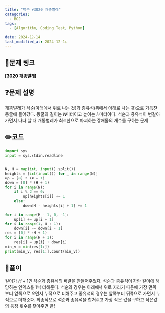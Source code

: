 ```yaml
---
title: "백준 #3020 개똥벌레"
categories:
  - BOJ
tags:
  - [Algorithm, Coding Test, Python]

date: 2024-12-14
last_modified_at: 2024-12-14
---
```


## :link:문제 링크

<a href="https://www.acmicpc.net/problem/3020" style="text-decoration:none; color:black; font-weight:bold" target="_blank">[3020 개똥벌레]</a>

## :question:문제 설명

개똥벌레가 석순(아래에서 위로 나는 것)과 종유석(위에서 아래로 나는 것)으로 가득찬 동굴에 들어갔다.
동굴의 길이는 $N$미터이고 높이는 $H$미터이다.
석순과 종유석이 번갈아 가면서 나타 날 때 개똥벌레가 최소한으로 파괴하는 장애물의 개수를 구하는 문제

## :pencil2:코드

```python
import sys
input = sys.stdin.readline


N, H = map(int, input().split())
heights = [int(input()) for _ in range(N)]
up = [0] * (H + 1)
down = [0] * (H + 1)
for i in range(N):
    if i % 2 == 0:
        up[heights[i]] += 1
    else:
        down[H - heights[i] + 1] += 1

for i in range(H - 1, 0, -1):
    up[i] += up[i + 1]
for i in range(1, H + 1):
    down[i] += down[i - 1]
res = [0] * (H + 1)
for i in range(H + 1):
    res[i] = up[i] + down[i]
min_v = min(res[1:])
print(min_v, res[1:].count(min_v))
```

## :memo:풀이

길이가 $H+1$인 석순과 종유석의 배열을 만들어주었다.
석순과 종유석이 자란 길이에 해당하는 인덱스를 1씩 더해준다.
석순의 경우는 아래에서 위로 자라기 때문에 가장 먼쪽 부터 앞쪽으로 오면서 누적으로 더해주고 종유석의 경우는 앞쪽부터 뒤쪽으로 가면서 누적으로 더해준다.
최종적으로 석순과 종유석을 합쳐주고 가장 작은 값을 구하고 작은값의 등장 횟수를 찾아주면 끝!
